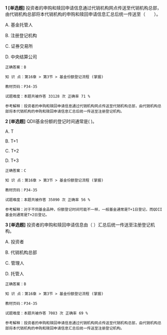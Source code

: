 **1 [单选题]** 投资者的申购和赎回申请信息通过代销机构网点传送至代销机构总部，由代销机构总部将本代销机构的申购和赎回申请信息汇总后统一传送至（&emsp;&emsp;）。

A. 基金托管人

B. 注册登记机构

C. 证券交易所

D. 中央结算公司

```
正确答案：B

知 识 点：第16章 > 第3节 > 基金份额登记流程 (掌握)

教材页码：P34-35

试题难度：本题共被作答 33128 次 正确率 71 %

参考解释：投资者的申购和赎回申请信息通过代销机构网点传送至代销机构总部，由代销机构总部将本代销机构的申购和赎回申请信息汇总后统一传送至注册登记机构。
```


**2 [单选题]** QDII基金份额的登记时间通常是(        )。 

A. T

B. T+1

C. T+2

D. T+3

```
正确答案：C

知 识 点：第16章 > 第3节 > 基金份额登记流程 (掌握)

教材页码：P34-35

试题难度：本题共被作答 35090 次 正确率 56 %

参考解释：对于不同基金品种，份额登记时间可能不一样，一般基金通常是T+1日登记，而QDII基金则通常是T+2日登记。
```


**3 [单选题]** 投资者的申购和赎回申请信息由（        ）汇总后统一传送至注册登记机构。

A. 投资者

B. 代销机构总部

C. 管理人

D. 托管人

```
正确答案：B

知 识 点：第16章 > 第3节 > 基金份额登记流程 (掌握)

教材页码：P34-35

试题难度：本题共被作答 7083 次 正确率 69 %

参考解释：投资者的申购和赎回申请信息通过代销机构网点传送至代销机构总部，由代销机构总部将本代销机构的申购和赎回申请信息汇总后统一传送至注册登记机构。
```

